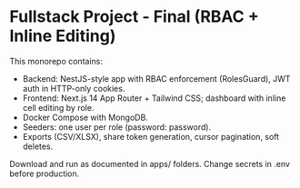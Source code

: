 
# Fullstack Project - Final (RBAC + Inline Editing)

This monorepo contains:
- Backend: NestJS-style app with RBAC enforcement (RolesGuard), JWT auth in HTTP-only cookies.
- Frontend: Next.js 14 App Router + Tailwind CSS; dashboard with inline cell editing by role.
- Docker Compose with MongoDB.
- Seeders: one user per role (password: password).
- Exports (CSV/XLSX), share token generation, cursor pagination, soft deletes.

Download and run as documented in apps/ folders. Change secrets in .env before production.
